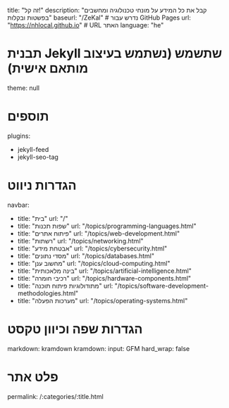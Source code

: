 title: "זה קל!"
description: "קבל את כל המידע על מונחי טכנולוגיה ומחשבים בפשטות ובקלות"
baseurl: "/ZeKal" # נדרש עבור GitHub Pages
url: "https://nhlocal.github.io" # URL האתר
language: "he"

# תבנית Jekyll שתשמש (נשתמש בעיצוב מותאם אישית)
theme: null

# תוספים
plugins:
  - jekyll-feed
  - jekyll-seo-tag

# הגדרות ניווט
navbar:
  - title: "בית"
    url: "/"
  - title: "שפות תכנות"
    url: "/topics/programming-languages.html"
  - title: "פיתוח אתרים"
    url: "/topics/web-development.html"
  - title: "רשתות"
    url: "/topics/networking.html"
  - title: "אבטחת מידע"
    url: "/topics/cybersecurity.html"
  - title: "מסדי נתונים"
    url: "/topics/databases.html"
  - title: "מחשוב ענן"
    url: "/topics/cloud-computing.html"
  - title: "בינה מלאכותית"
    url: "/topics/artificial-intelligence.html"
  - title: "רכיבי חומרה"
    url: "/topics/hardware-components.html"
  - title: "מתודולוגיות פיתוח תוכנה"
    url: "/topics/software-development-methodologies.html"
  - title: "מערכות הפעלה"
    url: "/topics/operating-systems.html"

# הגדרות שפה וכיוון טקסט
markdown: kramdown
kramdown:
  input: GFM
  hard_wrap: false

# פלט אתר
permalink: /:categories/:title.html
